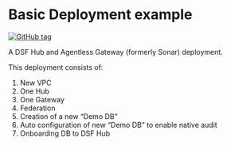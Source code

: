 # Basic Deployment example
[![GitHub tag](https://img.shields.io/github/v/tag/imperva/dsfkit.svg)](https://github.com/imperva/dsfkit/tags)

A DSF Hub and Agentless Gateway (formerly Sonar) deployment.

This deployment consists of:

1. New VPC
2. One Hub
3. One Gateway
4. Federation
5. Creation of a new “Demo DB”
6. Auto configuration of new “Demo DB” to enable native audit
7. Onboarding DB to DSF Hub